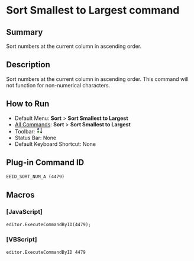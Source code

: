 # Sort Smallest to Largest command

## Summary

Sort numbers at the current column in ascending order.

## Description

Sort numbers at the current column in ascending order. This command will not function for non-numerical characters.

## How to Run

- Default Menu: **Sort** \> **Sort Smallest to Largest**
- [All Commands](../tools/all_commands): **Sort** \> **Sort Smallest to Largest**
- Toolbar: ![](../../images/sorting0-9.gif)
- Status Bar: None
- Default Keyboard Shortcut: None

## Plug-in Command ID

```
EEID_SORT_NUM_A (4479)
```

## Macros

### \[JavaScript\]

```
editor.ExecuteCommandByID(4479);
```

### \[VBScript\]

```
editor.ExecuteCommandByID 4479
```

